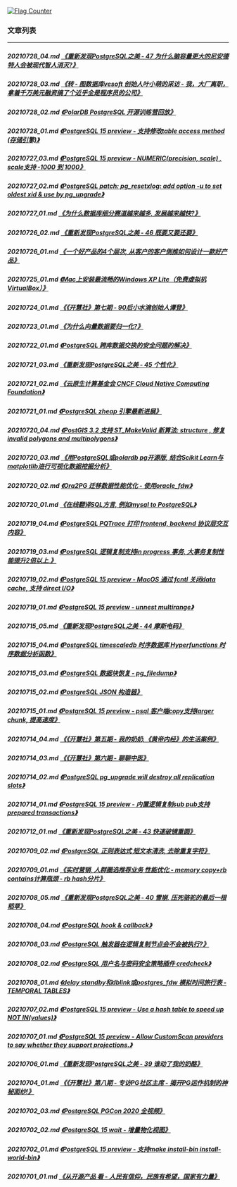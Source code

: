 <a rel="nofollow" href="http://info.flagcounter.com/h9V1"  ><img src="http://s03.flagcounter.com/count/h9V1/bg_FFFFFF/txt_000000/border_CCCCCC/columns_2/maxflags_12/viewers_0/labels_0/pageviews_0/flags_0/"  alt="Flag Counter"  border="0"  ></a>  
  
### 文章列表  
----  
##### 20210728_04.md   [《重新发现PostgreSQL之美 - 47 为什么脑容量更大的尼安德特人会被现代智人消灭?》](20210728_04.md)  
##### 20210728_03.md   [《转 - 图数据库vesoft 创始人叶小萌的采访 - 我，大厂离职，拿着千万美元融资搞了个近乎全是程序员的公司》](20210728_03.md)  
##### 20210728_02.md   [《PolarDB PostgreSQL 开源训练营回放》](20210728_02.md)  
##### 20210728_01.md   [《PostgreSQL 15 preview - 支持修改table access method (存储引擎)》](20210728_01.md)  
##### 20210727_03.md   [《PostgreSQL 15 preview - NUMERIC(precision, scale) , scale支持 -1000 到 1000》](20210727_03.md)  
##### 20210727_02.md   [《PostgreSQL patch: pg_resetxlog: add option -u to set oldest xid & use by pg_upgrade》](20210727_02.md)  
##### 20210727_01.md   [《为什么数据库细分赛道越来越多, 发展越来越快?》](20210727_01.md)  
##### 20210726_02.md   [《重新发现PostgreSQL之美 - 46 既要又要还要》](20210726_02.md)  
##### 20210726_01.md   [《一个好产品的4个层次, 从客户的客户倒推如何设计一款好产品》](20210726_01.md)  
##### 20210725_01.md   [《Mac上安装最流畅的Windows XP Lite（免费虚拟机VirtualBox）》](20210725_01.md)  
##### 20210724_01.md   [《《开慧社》第七期 - 90后小水滴创始人谭登》](20210724_01.md)  
##### 20210723_01.md   [《为什么向量数据要归一化?》](20210723_01.md)  
##### 20210722_01.md   [《PostgreSQL 跨库数据交换的安全问题的解决》](20210722_01.md)  
##### 20210721_03.md   [《重新发现PostgreSQL之美 - 45 个性化》](20210721_03.md)  
##### 20210721_02.md   [《云原生计算基金会 CNCF Cloud Native Computing Foundation》](20210721_02.md)  
##### 20210721_01.md   [《PostgreSQL zheap 引擎最新进展》](20210721_01.md)  
##### 20210720_04.md   [《PostGIS 3.2 支持 ST_MakeValid 新算法: structure , 修复invalid polygons and multipolygons》](20210720_04.md)  
##### 20210720_03.md   [《用PostgreSQL或polardb pg开源版, 结合Scikit Learn与matplotlib进行可视化数据挖掘分析》](20210720_03.md)  
##### 20210720_02.md   [《Ora2PG 迁移数据性能优化 - 使用oracle_fdw》](20210720_02.md)  
##### 20210720_01.md   [《在线翻译SQL方言, 例如mysql to PostgreSQL》](20210720_01.md)  
##### 20210719_04.md   [《PostgreSQL PQTrace 打印 frontend, backend 协议层交互内容》](20210719_04.md)  
##### 20210719_03.md   [《PostgreSQL 逻辑复制支持in progress 事务, 大事务复制性能提升2倍以上.》](20210719_03.md)  
##### 20210719_02.md   [《PostgreSQL 15 preview - MacOS 通过 fcntl 关闭data cache, 支持 direct I/O》](20210719_02.md)  
##### 20210719_01.md   [《PostgreSQL 15 preview - unnest multirange》](20210719_01.md)  
##### 20210715_05.md   [《重新发现PostgreSQL之美 - 44 摩斯电码》](20210715_05.md)  
##### 20210715_04.md   [《PostgreSQL timescaledb 时序数据库 Hyperfunctions 时序数据分析函数》](20210715_04.md)  
##### 20210715_03.md   [《PostgreSQL 数据块恢复 - pg_filedump》](20210715_03.md)  
##### 20210715_02.md   [《PostgreSQL JSON 构造器》](20210715_02.md)  
##### 20210715_01.md   [《PostgreSQL 15 preview - psql 客户端copy支持larger chunk, 提高速度》](20210715_01.md)  
##### 20210714_04.md   [《《开慧社》第五期 - 我的奶奶,《黄帝内经》的生活案例》](20210714_04.md)  
##### 20210714_03.md   [《《开慧社》第六期 - 聊聊中医》](20210714_03.md)  
##### 20210714_02.md   [《PostgreSQL pg_upgrade will destroy all replication slots》](20210714_02.md)  
##### 20210714_01.md   [《PostgreSQL 15 preview - 内置逻辑复制sub pub支持prepared transactions》](20210714_01.md)  
##### 20210712_01.md   [《重新发现PostgreSQL之美 - 43 快速破镜重圆》](20210712_01.md)  
##### 20210709_02.md   [《PostgreSQL 正则表达式 短文本清洗, 去除重复字符》](20210709_02.md)  
##### 20210709_01.md   [《实时营销, 人群圈选推荐业务 性能优化 - memory copy+rb contains计算瓶颈 - rb hash分片》](20210709_01.md)  
##### 20210708_05.md   [《重新发现PostgreSQL之美 - 40 雪崩, 压死骆驼的最后一根稻草》](20210708_05.md)  
##### 20210708_04.md   [《PostgreSQL hook & callback》](20210708_04.md)  
##### 20210708_03.md   [《PostgreSQL 触发器在逻辑复制节点会不会被执行?》](20210708_03.md)  
##### 20210708_02.md   [《PostgreSQL 用户名与密码安全策略插件 credcheck》](20210708_02.md)  
##### 20210708_01.md   [《delay standby和dblink或postgres_fdw 模拟时间旅行表 - TEMPORAL TABLES》](20210708_01.md)  
##### 20210707_02.md   [《PostgreSQL 15 preview - Use a hash table to speed up NOT IN(values)》](20210707_02.md)  
##### 20210707_01.md   [《PostgreSQL 15 preview - Allow CustomScan providers to say whether they support projections.》](20210707_01.md)  
##### 20210706_01.md   [《重新发现PostgreSQL之美 - 39 谁动了我的奶酪》](20210706_01.md)  
##### 20210704_01.md   [《《开慧社》第八期 - 专访PG社区主席 - 揭开PG运作机制的神秘面纱!》](20210704_01.md)  
##### 20210702_03.md   [《PostgreSQL PGCon 2020 全视频》](20210702_03.md)  
##### 20210702_02.md   [《PostgreSQL 15 wait - 增量物化视图》](20210702_02.md)  
##### 20210702_01.md   [《PostgreSQL 15 preview - 支持make install-bin install-world-bin》](20210702_01.md)  
##### 20210701_01.md   [《从开源产品 看 - 人民有信仰，民族有希望，国家有力量》](20210701_01.md)  
